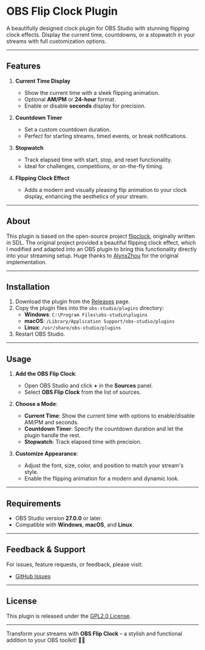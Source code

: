 # OBS Flip Clock Plugin

A beautifully designed clock plugin for OBS Studio with stunning flipping clock effects. Display the current time, countdowns, or a stopwatch in your streams with full customization options.

---

## Features

1. **Current Time Display**
   - Show the current time with a sleek flipping animation.
   - Optional **AM/PM** or **24-hour** format.
   - Enable or disable **seconds** display for precision.

2. **Countdown Timer**
   - Set a custom countdown duration.
   - Perfect for starting streams, timed events, or break notifications.

3. **Stopwatch**
   - Track elapsed time with start, stop, and reset functionality.
   - Ideal for challenges, competitions, or on-the-fly timing.

4. **Flipping Clock Effect**
   - Adds a modern and visually pleasing flip animation to your clock display, enhancing the aesthetics of your stream.

---

## About

This plugin is based on the open-source project [flipclock](https://github.com/AlynxZhou/flipclock), originally written in SDL. The original project provided a beautiful flipping clock effect, which I modified and adapted into an OBS plugin to bring this functionality directly into your streaming setup. Huge thanks to [AlynxZhou](https://github.com/AlynxZhou) for the original implementation.

---

## Installation

1. Download the plugin from the [Releases](https://github.com/your-repo/obs-flip-clock/releases) page.
2. Copy the plugin files into the `obs-studio/plugins` directory:
   - **Windows**: `C:\Program Files\obs-studio\plugins`
   - **macOS**: `/Library/Application Support/obs-studio/plugins`
   - **Linux**: `/usr/share/obs-studio/plugins`
3. Restart OBS Studio.

---

## Usage

1. **Add the OBS Flip Clock**:
   - Open OBS Studio and click **+** in the **Sources** panel.
   - Select **OBS Flip Clock** from the list of sources.

2. **Choose a Mode**:
   - **Current Time**: Show the current time with options to enable/disable AM/PM and seconds.
   - **Countdown Timer**: Specify the countdown duration and let the plugin handle the rest.
   - **Stopwatch**: Track elapsed time with precision.

3. **Customize Appearance**:
   - Adjust the font, size, color, and position to match your stream's style.
   - Enable the flipping animation for a modern and dynamic look.

---

## Requirements

- OBS Studio version **27.0.0** or later.
- Compatible with **Windows**, **macOS**, and **Linux**.

---

## Feedback & Support

For issues, feature requests, or feedback, please visit:

- [GitHub Issues](https://github.com/PeterCang/obs-flip-clock/issues)

---

## License

This plugin is released under the [GPL2.0 License](LICENSE). 

---

Transform your streams with **OBS Flip Clock** – a stylish and functional addition to your OBS toolkit! 🎥⏰
